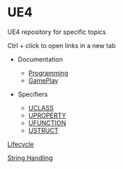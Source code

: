 # UE4
UE4 repository for specific topics

Ctrl + click to open links in a new tab

* Documentation
  * [Programming](https://docs.unrealengine.com/en-us/Programming)
  * [GamePlay](https://docs.unrealengine.com/en-us/Gameplay)


* Specifiers
  * [UCLASS](https://docs.unrealengine.com/en-US/Programming/UnrealArchitecture/Reference/Classes/Specifiers)
  * [UPROPERTY](https://docs.unrealengine.com/en-US/Programming/UnrealArchitecture/Reference/Properties/Specifiers)
  * [UFUNCTION](https://docs.unrealengine.com/en-US/Programming/UnrealArchitecture/Reference/Functions/Specifiers)
  * [USTRUCT](https://docs.unrealengine.com/en-US/Programming/UnrealArchitecture/Reference/Structs/Specifiers)
  

[Lifecycle](https://docs.unrealengine.com/en-US/Programming/UnrealArchitecture/Actors/ActorLifecycle)

[String Handling](https://docs.unrealengine.com/en-US/Programming/UnrealArchitecture/StringHandling)
